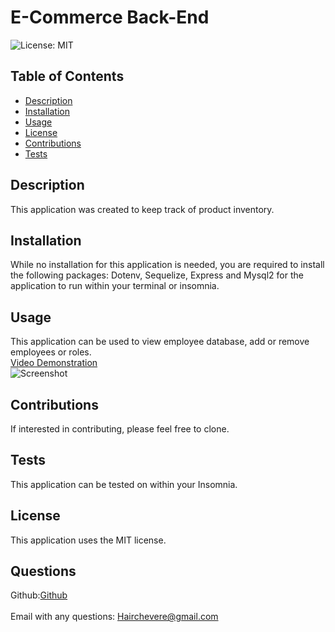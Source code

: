 <h1 class="center">E-Commerce Back-End</h1>

  ![License: MIT](https://img.shields.io/badge/License-MIT-yellow.svg)<br />

  ## Table of Contents
  - [Description](#description)
  - [Installation](#installation)
  - [Usage](#usage)
  - [License](#license)
  - [Contributions](#contributions)
  - [Tests](#tests)

## Description
  This application was created to keep track of product inventory.<br />

  ## Installation
While no installation for this application is needed, you are required to install the following packages: Dotenv, Sequelize, Express and Mysql2 for the application to run within your terminal or insomnia.<br />

  ## Usage
  This application can be used to view employee database, add or remove employees or roles.<br />
  [Video Demonstration]()<br />
  ![Screenshot]()<br />

  ## Contributions
  If interested in contributing, please feel free to clone.<br />

  ## Tests
  This application can be tested on within your Insomnia.<br />
  
  ## License
  This application uses the MIT license.<br />


  ## Questions
  Github:[Github](https://github.com/LuisChevere)<br />
  <br />
  Email with any questions: Hairchevere@gmail.com
